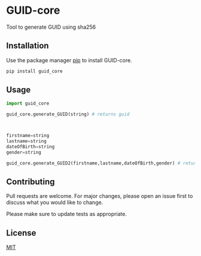 # GUID-core
Tool to generate GUID using sha256

## Installation

Use the package manager [pip](https://pip.pypa.io/en/stable/) to install GUID-core.

```bash
pip install guid_core
```

## Usage

```python
import guid_core

guid_core.generate_GUID(string) # returns guid



firstname=string
lastname=string
dateOfBirth=string 
gender=string

guid_core.generate_GUID2(firstname,lastname,dateOfBirth,gender) # returns guid

```

## Contributing
Pull requests are welcome. For major changes, please open an issue first to discuss what you would like to change.

Please make sure to update tests as appropriate.

## License
[MIT](https://choosealicense.com/licenses/mit/)

